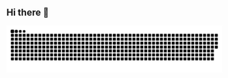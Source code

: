 ## Hi there 👋

![Snake animation](https://github.com/s3d1p0x/s3d1p0x/blob/output/github-contribution-grid-snake.svg)

<!--
**s3d1p0x/s3d1p0x** is a ✨ _special_ ✨ repository because its `README.md` (this file) appears on your GitHub profile.

Here are some ideas to get you started:

- 🔭 I’m currently working on ...
- 🌱 I’m currently learning ...
- 👯 I’m looking to collaborate on ...
- 🤔 I’m looking for help with ...
- 💬 Ask me about ...
- 📫 How to reach me: ...
- 😄 Pronouns: ...
- ⚡ Fun fact: ...
-->
